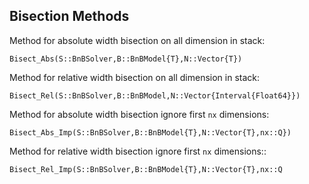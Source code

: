 ## Bisection Methods
Method for absolute width bisection on all dimension in stack:

```@docs
Bisect_Abs(S::BnBSolver,B::BnBModel{T},N::Vector{T})
```

Method for relative width bisection on all dimension in stack:

```@docs
Bisect_Rel(S::BnBSolver,B::BnBModel,N::Vector{Interval{Float64}})
```

Method for absolute width bisection ignore first `nx` dimensions:

```@docs
Bisect_Abs_Imp(S::BnBSolver,B::BnBModel{T},N::Vector{T},nx::Q})
```

Method for relative width bisection ignore first `nx` dimensions::

```@docs
Bisect_Rel_Imp(S::BnBSolver,B::BnBModel{T},N::Vector{T},nx::Q
```
